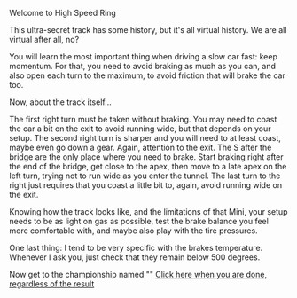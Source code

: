Welcome to High Speed Ring

This ultra-secret track has some history, but it's all virtual history. We are all virtual after all, no?

You will learn the most important thing when driving a slow car fast: keep momentum. For that, you need to avoid braking as much as you can, and also open each turn to the maximum, to avoid friction that will brake the car too.

Now, about the track itself...

The first right turn must be taken without braking. You may need to coast the car a bit on the exit to avoid running wide, but that depends on your setup.
The second right turn is sharper and you will need to at least coast, maybe even go down a gear. Again, attention to the exit.
The S after the bridge are the only place where you need to brake. Start braking right after the end of the bridge, get close to the apex, then move to a late apex on the left turn, trying not to run wide as you enter the tunnel.
The last turn to the right just requires that you coast a little bit to, again, avoid running wide on the exit.

Knowing how the track looks like, and the limitations of that Mini, your setup needs to be as light on gas as possible, test the brake balance you feel more comfortable with, and maybe also play with the tire pressures.


One last thing: I tend to be very specific with the brakes temperature. Whenever I ask you, just check that they remain below 500 degrees.

Now get to the championship named ""
[Click here when you are done, regardless of the result](./2877.md)
